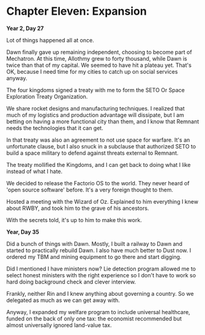# Chapter Eleven: Expansion

**Year 2, Day 27**

Lot of things happened all at once.

Dawn finally gave up remaining independent, choosing to become part of Mechatron. At this time, Allothmy grew to forty thousand, while Dawn is twice than that of my capital. We seemed to have hit a plateau yet. That's OK, because I need time for my cities to catch up on social services anyway.

The four kingdoms signed a treaty with me to form the SETO Or Space Exploration Treaty Organization.

We share rocket designs and manufacturing techniques. I realized that much of my logistics and production advantage will dissipate, but I am betting on having a more functional city than them, and I know that Remnant needs the technologies that it can get.

In that treaty was also an agreement to not use space for warfare. It's an unfortunate clause, but I also snuck in a subclause that authorized SETO to build a space military to defend against threats external to Remnant.

The treaty mollified the Kingdoms, and I can get back to doing what I like instead of what I hate.

We decided to release the Factorio OS to the world. They never heard of 'open source software' before. It's a very foreign thought to them.

Hosted a meeting with the Wizard of Oz. Explained to him everything I knew about RWBY, and took him to the grave of his ancestors.

With the secrets told, it's up to him to make this work.

**Year, Day 35**

Did a bunch of things with Dawn. Mostly, I built a railway to Dawn and started to practically rebuild Dawn. I also have much better to Dust now. I ordered my TBM and mining equipment to go there and start digging.

Did I mentioned I have ministers now? Lie detection program allowed me to select honest ministers with the right experience so I don't have to work so hard doing background check and clever interview.

Frankly, neither Rin and I knew anything about governing a country. So we delegated as much as we can get away with.

Anyway, I expanded my welfare program to include universal healthcare, funded on the back of only one tax: the economist recommended but almost universally ignored land-value tax.

